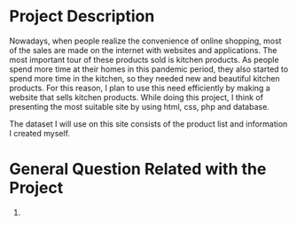 # Project Description

Nowadays, when people realize the convenience of online shopping, most of the sales are made on the internet with websites and applications. The most important tour of these products sold is kitchen products. As people spend more time at their homes in this pandemic period, they also started to spend more time in the kitchen, so they needed new and beautiful kitchen products. For this reason, I plan to use this need efficiently by making a website that sells kitchen products. While doing this project, I think of presenting the most suitable site by using html, css, php and database.

The dataset I will use on this site consists of the product list and information I created myself.


# General Question Related with the Project

1)
